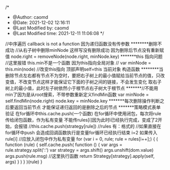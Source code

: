 /*
 * @Author: caomd 
 * @Date: 2021-12-02 12:16:11 
 * @Last Modified by: caomd
 * @Last Modified time: 2021-12-11 11:06:08
 */

//中序遍历 callback is not a function 因为递归函数没有传参数
********删除不成功
 //从右子树中删除minNode 这样写没有删除成功 因为删除后节点没有重新赋值 
                    node.right = removeNode(node.right, minNode.key)
*******this 指向问题
//这里报错 this.min不是一个函数 因为this指向全局对象
// var minNode = this.min(node)
//改变this指向 顶部声明self=this 当前对象 构造函数
********当删除节点左右都有节点不为空时，要把右子树上的最小值赋给当前节点的值，只改变值，不改变节点这样才能保证它下面的子树之间的链接，不会发生变化 取右子树上的最小值，此时左子树依然小于根节点右子树大于根节点
*******//不能用min了因为是从root搜索，不带参数重新定义findMin函数
var minNode = self.findMin(node.right)
node.key = minNode.key
*******每次删除操作判断之后要返回当前节点 才能保证递归返回的是删除之后的节点
*******策略模式表单验证 在for循环中this.cache.push(一个函数)
在for循环中使用闭包，每次将rule传给闭包函数，作为私有变量 不能传rules[i]因为此时i已经执行完成，变成了2开始，会报错
//this.cache.push(strategy[rule])
            //rules 有：格式的
            //如果直接在for循环中push 会造成回调函数执行是变量for循环已经执行结束 i=2 如果传入rule[i]
            //应放入闭包中作为私有变量 
            for (var i = 0, rule; rule = rules[i++];) {
                (
                    function (rule) {
                        self.cache.push(
                            function () {
                                var args = rule.strategy.split(':')
                                var strategy = args.shift()
                                args.unshift(dom.value)
                                args.push(rule.msg)
                                //这里执行函数
                                return Strategy[strategy].apply(self, args)
                            }
                        )
                    }
                )(rule)
            }
